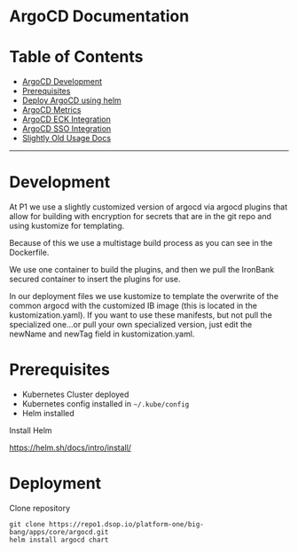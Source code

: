# ArgoCD Documentation
 
# Table of Contents
- [ArgoCD Development](#development)
- [Prerequisites](#prerequisites)
- [Deploy ArgoCD using helm](#deployment)
- [ArgoCD Metrics](docs/Prometheus.md)
- [ArgoCD ECK Integration](docs/Elastic.md)
- [ArgoCD SSO Integration](docs/Keycloak.md)
- [Slightly Old Usage Docs](docs/README.md)

---

# Development

At P1 we use a slightly customized version of argocd via argocd plugins that allow for building with encryption for secrets that are in the git repo and using kustomize for templating.

Because of this we use a multistage build process as you can see in the Dockerfile.

We use one container to build the plugins, and then we pull the IronBank secured container to insert the plugins for use.

In our deployment files we use kustomize to template the overwrite of the common argocd with the customized IB image (this is located in the kustomization.yaml). If you want to use these manifests, but not pull the specialized one...or pull your own specialized version, just edit the newName and newTag field in kustomization.yaml.


# Prerequisites
* Kubernetes Cluster deployed
* Kubernetes config installed in `~/.kube/config`
* Helm installed

Install Helm

https://helm.sh/docs/intro/install/


# Deployment

Clone repository

```
git clone https://repo1.dsop.io/platform-one/big-bang/apps/core/argocd.git
helm install argocd chart
```